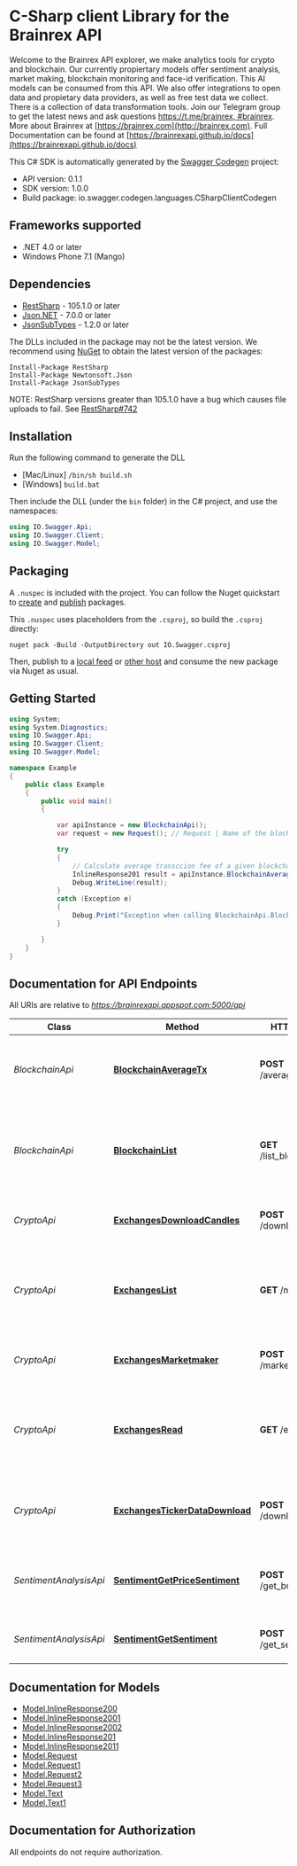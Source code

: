 # C-Sharp client Library for the Brainrex API

Welcome to the Brainrex API explorer, we make analytics tools for crypto and blockchain. Our currently propiertary models offer sentiment analysis, market making, blockchain monitoring and face-id verification. This AI models can be consumed from this API. We also offer integrations to open data and propietary data providers, as well as free test data we collect. There is a collection of data transformation tools. Join our Telegram group to get the latest news and ask questions [https://t.me/brainrex, #brainrex](https://t.me/brainrex). More about Brainrex at [https://brainrex.com](http://brainrex.com). Full Documentation can be found at [https://brainrexapi.github.io/docs](https://brainrexapi.github.io/docs)

This C# SDK is automatically generated by the [Swagger Codegen](https://github.com/swagger-api/swagger-codegen) project:

- API version: 0.1.1
- SDK version: 1.0.0
- Build package: io.swagger.codegen.languages.CSharpClientCodegen

<a name="frameworks-supported"></a>
## Frameworks supported
- .NET 4.0 or later
- Windows Phone 7.1 (Mango)

<a name="dependencies"></a>
## Dependencies
- [RestSharp](https://www.nuget.org/packages/RestSharp) - 105.1.0 or later
- [Json.NET](https://www.nuget.org/packages/Newtonsoft.Json/) - 7.0.0 or later
- [JsonSubTypes](https://www.nuget.org/packages/JsonSubTypes/) - 1.2.0 or later

The DLLs included in the package may not be the latest version. We recommend using [NuGet](https://docs.nuget.org/consume/installing-nuget) to obtain the latest version of the packages:
```
Install-Package RestSharp
Install-Package Newtonsoft.Json
Install-Package JsonSubTypes
```

NOTE: RestSharp versions greater than 105.1.0 have a bug which causes file uploads to fail. See [RestSharp#742](https://github.com/restsharp/RestSharp/issues/742)

<a name="installation"></a>
## Installation
Run the following command to generate the DLL
- [Mac/Linux] `/bin/sh build.sh`
- [Windows] `build.bat`

Then include the DLL (under the `bin` folder) in the C# project, and use the namespaces:
```csharp
using IO.Swagger.Api;
using IO.Swagger.Client;
using IO.Swagger.Model;
```
<a name="packaging"></a>
## Packaging

A `.nuspec` is included with the project. You can follow the Nuget quickstart to [create](https://docs.microsoft.com/en-us/nuget/quickstart/create-and-publish-a-package#create-the-package) and [publish](https://docs.microsoft.com/en-us/nuget/quickstart/create-and-publish-a-package#publish-the-package) packages.

This `.nuspec` uses placeholders from the `.csproj`, so build the `.csproj` directly:

```
nuget pack -Build -OutputDirectory out IO.Swagger.csproj
```

Then, publish to a [local feed](https://docs.microsoft.com/en-us/nuget/hosting-packages/local-feeds) or [other host](https://docs.microsoft.com/en-us/nuget/hosting-packages/overview) and consume the new package via Nuget as usual.

<a name="getting-started"></a>
## Getting Started

```csharp
using System;
using System.Diagnostics;
using IO.Swagger.Api;
using IO.Swagger.Client;
using IO.Swagger.Model;

namespace Example
{
    public class Example
    {
        public void main()
        {

            var apiInstance = new BlockchainApi();
            var request = new Request(); // Request | Name of the blockchain and date range.

            try
            {
                // Calculate average transccion fee of a given blockchain
                InlineResponse201 result = apiInstance.BlockchainAverageTx(request);
                Debug.WriteLine(result);
            }
            catch (Exception e)
            {
                Debug.Print("Exception when calling BlockchainApi.BlockchainAverageTx: " + e.Message );
            }

        }
    }
}
```

<a name="documentation-for-api-endpoints"></a>
## Documentation for API Endpoints

All URIs are relative to *https://brainrexapi.appspot.com:5000/api*

Class | Method | HTTP request | Description
------------ | ------------- | ------------- | -------------
*BlockchainApi* | [**BlockchainAverageTx**](clients/c-sharp/docs/BlockchainApi.md#blockchainaveragetx) | **POST** /average_tx_fee | Calculate average transccion fee of a given blockchain
*BlockchainApi* | [**BlockchainList**](clients/c-sharp/docs/BlockchainApi.md#blockchainlist) | **GET** /list_blockchain | The blockchains data structure supported by the Brainrex API
*CryptoApi* | [**ExchangesDownloadCandles**](clients/c-sharp/docs/CryptoApi.md#exchangesdownloadcandles) | **POST** /download_candles | Downloads candle format market data
*CryptoApi* | [**ExchangesList**](clients/c-sharp/docs/CryptoApi.md#exchangeslist) | **GET** /markets | The markets data structure supported by the Brainrex Market API
*CryptoApi* | [**ExchangesMarketmaker**](clients/c-sharp/docs/CryptoApi.md#exchangesmarketmaker) | **POST** /market_making | Market Making as a Service API.
*CryptoApi* | [**ExchangesRead**](clients/c-sharp/docs/CryptoApi.md#exchangesread) | **GET** /exchanges | The exchanges data structure supported by the Brainrex API
*CryptoApi* | [**ExchangesTickerDataDownload**](clients/c-sharp/docs/CryptoApi.md#exchangestickerdatadownload) | **POST** /download_ticker | Download raw ticker data from major crypto markets
*SentimentAnalysisApi* | [**SentimentGetPriceSentiment**](clients/c-sharp/docs/SentimentAnalysisApi.md#sentimentgetpricesentiment) | **POST** /get_buy_sentiment | Sentiment analysis score using a model trained for buy signals.
*SentimentAnalysisApi* | [**SentimentGetSentiment**](clients/c-sharp/docs/SentimentAnalysisApi.md#sentimentgetsentiment) | **POST** /get_sentiment | Sentiment analysis for any given blob of text


<a name="documentation-for-models"></a>
## Documentation for Models

 - [Model.InlineResponse200](clients/c-sharp/docs/InlineResponse200.md)
 - [Model.InlineResponse2001](clients/c-sharp/docs/InlineResponse2001.md)
 - [Model.InlineResponse2002](clients/c-sharp/docs/InlineResponse2002.md)
 - [Model.InlineResponse201](clients/c-sharp/docs/InlineResponse201.md)
 - [Model.InlineResponse2011](clients/c-sharp/docs/InlineResponse2011.md)
 - [Model.Request](clients/c-sharp/docs/Request.md)
 - [Model.Request1](clients/c-sharp/docs/Request1.md)
 - [Model.Request2](clients/c-sharp/docs/Request2.md)
 - [Model.Request3](clients/c-sharp/docs/Request3.md)
 - [Model.Text](clients/c-sharp/docs/Text.md)
 - [Model.Text1](clients/c-sharp/docs/Text1.md)


<a name="documentation-for-authorization"></a>
## Documentation for Authorization

All endpoints do not require authorization.
